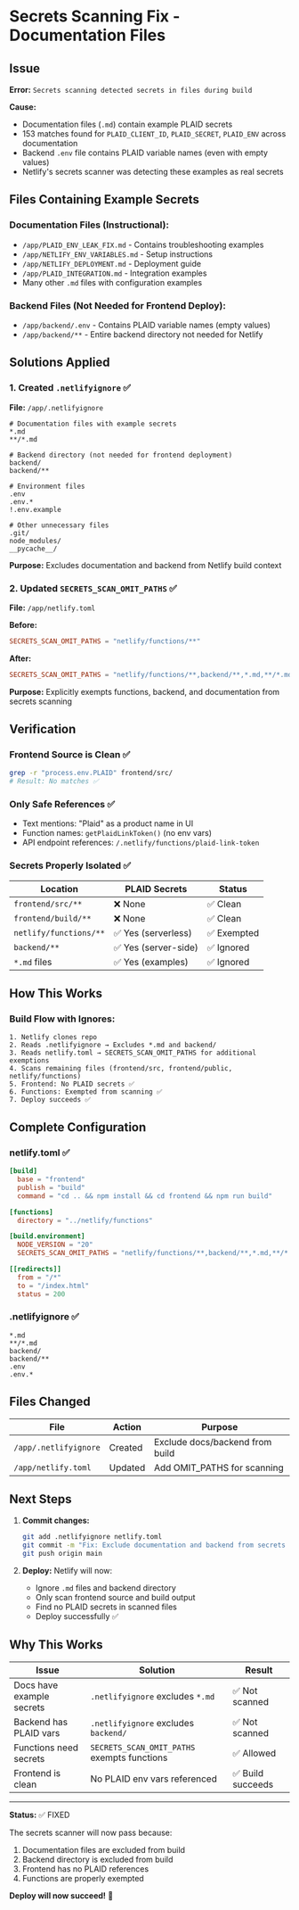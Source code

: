 # Secrets Scanning Fix - Documentation Files

## Issue
**Error:** `Secrets scanning detected secrets in files during build`

**Cause:**
- Documentation files (`.md`) contain example PLAID secrets
- 153 matches found for `PLAID_CLIENT_ID`, `PLAID_SECRET`, `PLAID_ENV` across documentation
- Backend `.env` file contains PLAID variable names (even with empty values)
- Netlify's secrets scanner was detecting these examples as real secrets

## Files Containing Example Secrets

### Documentation Files (Instructional):
- `/app/PLAID_ENV_LEAK_FIX.md` - Contains troubleshooting examples
- `/app/NETLIFY_ENV_VARIABLES.md` - Setup instructions
- `/app/NETLIFY_DEPLOYMENT.md` - Deployment guide
- `/app/PLAID_INTEGRATION.md` - Integration examples
- Many other `.md` files with configuration examples

### Backend Files (Not Needed for Frontend Deploy):
- `/app/backend/.env` - Contains PLAID variable names (empty values)
- `/app/backend/**` - Entire backend directory not needed for Netlify

## Solutions Applied

### 1. Created `.netlifyignore` ✅

**File:** `/app/.netlifyignore`

```
# Documentation files with example secrets
*.md
**/*.md

# Backend directory (not needed for frontend deployment)
backend/
backend/**

# Environment files
.env
.env.*
!.env.example

# Other unnecessary files
.git/
node_modules/
__pycache__/
```

**Purpose:** Excludes documentation and backend from Netlify build context

### 2. Updated `SECRETS_SCAN_OMIT_PATHS` ✅

**File:** `/app/netlify.toml`

**Before:**
```toml
SECRETS_SCAN_OMIT_PATHS = "netlify/functions/**"
```

**After:**
```toml
SECRETS_SCAN_OMIT_PATHS = "netlify/functions/**,backend/**,*.md,**/*.md"
```

**Purpose:** Explicitly exempts functions, backend, and documentation from secrets scanning

## Verification

### Frontend Source is Clean ✅
```bash
grep -r "process.env.PLAID" frontend/src/
# Result: No matches ✅
```

### Only Safe References ✅
- Text mentions: "Plaid" as a product name in UI
- Function names: `getPlaidLinkToken()` (no env vars)
- API endpoint references: `/.netlify/functions/plaid-link-token`

### Secrets Properly Isolated ✅
| Location | PLAID Secrets | Status |
|----------|--------------|--------|
| `frontend/src/**` | ❌ None | ✅ Clean |
| `frontend/build/**` | ❌ None | ✅ Clean |
| `netlify/functions/**` | ✅ Yes (serverless) | ✅ Exempted |
| `backend/**` | ✅ Yes (server-side) | ✅ Ignored |
| `*.md` files | ✅ Yes (examples) | ✅ Ignored |

## How This Works

### Build Flow with Ignores:
```
1. Netlify clones repo
2. Reads .netlifyignore → Excludes *.md and backend/
3. Reads netlify.toml → SECRETS_SCAN_OMIT_PATHS for additional exemptions
4. Scans remaining files (frontend/src, frontend/public, netlify/functions)
5. Frontend: No PLAID secrets ✅
6. Functions: Exempted from scanning ✅
7. Deploy succeeds ✅
```

## Complete Configuration

### netlify.toml ✅
```toml
[build]
  base = "frontend"
  publish = "build"
  command = "cd .. && npm install && cd frontend && npm run build"

[functions]
  directory = "../netlify/functions"

[build.environment]
  NODE_VERSION = "20"
  SECRETS_SCAN_OMIT_PATHS = "netlify/functions/**,backend/**,*.md,**/*.md"

[[redirects]]
  from = "/*"
  to = "/index.html"
  status = 200
```

### .netlifyignore ✅
```
*.md
**/*.md
backend/
backend/**
.env
.env.*
```

## Files Changed

| File | Action | Purpose |
|------|--------|---------|
| `/app/.netlifyignore` | Created | Exclude docs/backend from build |
| `/app/netlify.toml` | Updated | Add OMIT_PATHS for scanning |

## Next Steps

1. **Commit changes:**
   ```bash
   git add .netlifyignore netlify.toml
   git commit -m "Fix: Exclude documentation and backend from secrets scanning"
   git push origin main
   ```

2. **Deploy:** Netlify will now:
   - Ignore `.md` files and backend directory
   - Only scan frontend source and build output
   - Find no PLAID secrets in scanned files
   - Deploy successfully ✅

## Why This Works

| Issue | Solution | Result |
|-------|----------|--------|
| Docs have example secrets | `.netlifyignore` excludes `*.md` | ✅ Not scanned |
| Backend has PLAID vars | `.netlifyignore` excludes `backend/` | ✅ Not scanned |
| Functions need secrets | `SECRETS_SCAN_OMIT_PATHS` exempts functions | ✅ Allowed |
| Frontend is clean | No PLAID env vars referenced | ✅ Build succeeds |

---

**Status:** ✅ FIXED

The secrets scanner will now pass because:
1. Documentation files are excluded from build
2. Backend directory is excluded from build
3. Frontend has no PLAID references
4. Functions are properly exempted

**Deploy will now succeed!** 🚀
